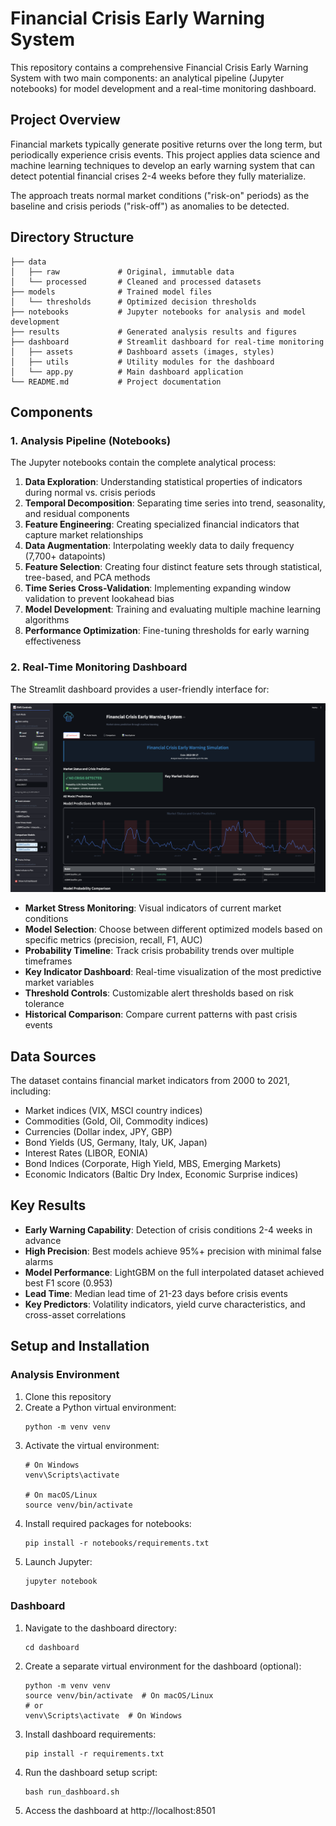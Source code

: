 # Financial Crisis Early Warning System

This repository contains a comprehensive Financial Crisis Early Warning System with two main components: an analytical pipeline (Jupyter notebooks) for model development and a real-time monitoring dashboard.

## Project Overview

Financial markets typically generate positive returns over the long term, but periodically experience crisis events. This project applies data science and machine learning techniques to develop an early warning system that can detect potential financial crises 2-4 weeks before they fully materialize.

The approach treats normal market conditions ("risk-on" periods) as the baseline and crisis periods ("risk-off") as anomalies to be detected.

## Directory Structure

```
├── data
│   ├── raw             # Original, immutable data
│   └── processed       # Cleaned and processed datasets
├── models              # Trained model files
│   └── thresholds      # Optimized decision thresholds
├── notebooks           # Jupyter notebooks for analysis and model development
├── results             # Generated analysis results and figures
├── dashboard           # Streamlit dashboard for real-time monitoring
│   ├── assets          # Dashboard assets (images, styles)
│   ├── utils           # Utility modules for the dashboard
│   └── app.py          # Main dashboard application
└── README.md           # Project documentation
```

## Components

### 1. Analysis Pipeline (Notebooks)

The Jupyter notebooks contain the complete analytical process:

1. **Data Exploration**: Understanding statistical properties of indicators during normal vs. crisis periods
2. **Temporal Decomposition**: Separating time series into trend, seasonality, and residual components
3. **Feature Engineering**: Creating specialized financial indicators that capture market relationships
4. **Data Augmentation**: Interpolating weekly data to daily frequency (7,700+ datapoints)
5. **Feature Selection**: Creating four distinct feature sets through statistical, tree-based, and PCA methods
6. **Time Series Cross-Validation**: Implementing expanding window validation to prevent lookahead bias
7. **Model Development**: Training and evaluating multiple machine learning algorithms
8. **Performance Optimization**: Fine-tuning thresholds for early warning effectiveness

### 2. Real-Time Monitoring Dashboard

The Streamlit dashboard provides a user-friendly interface for:

![Dashboard Screenshot](./Dashboard_screenshot.png)

- **Market Stress Monitoring**: Visual indicators of current market conditions
- **Model Selection**: Choose between different optimized models based on specific metrics (precision, recall, F1, AUC)
- **Probability Timeline**: Track crisis probability trends over multiple timeframes
- **Key Indicator Dashboard**: Real-time visualization of the most predictive market variables
- **Threshold Controls**: Customizable alert thresholds based on risk tolerance
- **Historical Comparison**: Compare current patterns with past crisis events

## Data Sources

The dataset contains financial market indicators from 2000 to 2021, including:

- Market indices (VIX, MSCI country indices)
- Commodities (Gold, Oil, Commodity indices)
- Currencies (Dollar index, JPY, GBP)
- Bond Yields (US, Germany, Italy, UK, Japan)
- Interest Rates (LIBOR, EONIA)
- Bond Indices (Corporate, High Yield, MBS, Emerging Markets)
- Economic Indicators (Baltic Dry Index, Economic Surprise indices)

## Key Results

- **Early Warning Capability**: Detection of crisis conditions 2-4 weeks in advance
- **High Precision**: Best models achieve 95%+ precision with minimal false alarms
- **Model Performance**: LightGBM on the full interpolated dataset achieved best F1 score (0.953)
- **Lead Time**: Median lead time of 21-23 days before crisis events
- **Key Predictors**: Volatility indicators, yield curve characteristics, and cross-asset correlations

## Setup and Installation

### Analysis Environment

1. Clone this repository
2. Create a Python virtual environment:
   ```
   python -m venv venv
   ```
3. Activate the virtual environment:
   ```
   # On Windows
   venv\Scripts\activate
   
   # On macOS/Linux
   source venv/bin/activate
   ```
4. Install required packages for notebooks:
   ```
   pip install -r notebooks/requirements.txt
   ```
5. Launch Jupyter:
   ```
   jupyter notebook
   ```

### Dashboard

1. Navigate to the dashboard directory:
   ```
   cd dashboard
   ```
2. Create a separate virtual environment for the dashboard (optional):
   ```
   python -m venv venv
   source venv/bin/activate  # On macOS/Linux
   # or
   venv\Scripts\activate  # On Windows
   ```
3. Install dashboard requirements:
   ```
   pip install -r requirements.txt
   ```
4. Run the dashboard setup script:
   ```
   bash run_dashboard.sh
   ```
5. Access the dashboard at http://localhost:8501
